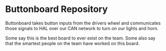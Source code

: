 # Buttonboard Repository

Buttonboard takes button inputs from the drivers wheel and communicates those signals to HAL over our CAN network to turn on our lights and horn.

Some say this is the best board to ever exist on the team. Some also say that the smartest people on the team have worked on this board.
